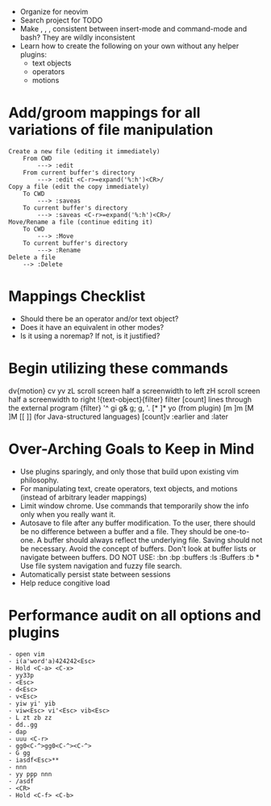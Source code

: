 - Organize for neovim
- Search project for TODO
- Make <A-b>, <A-f>, <C-w>, <A-d> consistent between insert-mode and command-mode and bash? They are wildly inconsistent
- Learn how to create the following on your own without any helper plugins:
    - text objects
    - operators
    - motions

Add/groom mappings for all variations of file manipulation
================================================
    Create a new file (editing it immediately)
        From CWD
            ---> :edit 
        From current buffer's directory
            ---> :edit <C-r>=expand('%:h')<CR>/
    Copy a file (edit the copy immediately)
        To CWD
            ---> :saveas 
        To current buffer's directory
            ---> :saveas <C-r>=expand('%:h')<CR>/
    Move/Rename a file (continue editing it)
        To CWD
            ---> :Move 
        To current buffer's directory
            ---> :Rename 
    Delete a file
        --> :Delete

Mappings Checklist
================================================
- Should there be an operator and/or text object?
- Does it have an equivalent in other modes?
- Is it using a noremap? If not, is it justified?

Begin utilizing these commands
================================================
dv{motion}
cv
yv
zL             scroll screen half a screenwidth to left
zH             scroll screen half a screenwidth to right
!{text-object}{filter}      filter [count] lines through the external program {filter}
'^
gi
g&
g;
g,
'.
[* ]*
yo (from plugin)
[m ]m [M ]M [[ ]] (for Java-structured languages)
[count]v
:earlier and :later

Over-Arching Goals to Keep in Mind
================================================
- Use plugins sparingly, and only those that build upon existing vim philosophy.
- For manipulating text, create operators, text objects, and motions (instead of arbitrary leader mappings)
- Limit window chrome. Use commands that temporarily show the info only when you really want it.
- Autosave to file after any buffer modification. To the user, there should be no difference between a buffer and a file. They should be one-to-one. A buffer should always reflect the underlying file. Saving should not be necessary. Avoid the concept of buffers. Don't look at buffer lists or navigate between buffers. DO NOT USE:
    :bn
    :bp
    :buffers
    :ls
    :Buffers
    :b *
  Use file system navigation and fuzzy file search.
- Automatically persist state between sessions
- Help reduce congitive load

Performance audit on all options and plugins
================================================
    - open vim
    - i(a'word'a)424242<Esc>
    - Hold <C-a> <C-x>
    - yy33p
    - <Esc>
    - d<Esc>
    - v<Esc>
    - yiw yi' yib
    - viw<Esc> vi'<Esc> vib<Esc>
    - L zt zb zz
    - dd..gg
    - dap
    - uuu <C-r>
    - gg0<C-^>gg0<C-^><C-^>
    - G gg
    - iasdf<Esc>**
    - nnn
    - yy ppp nnn
    - /asdf
    - <CR>
    - Hold <C-f> <C-b>
